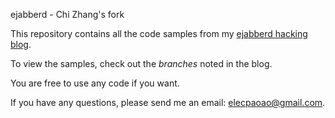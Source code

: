 ejabberd - Chi Zhang's fork

This repository contains all the code samples from my [ejabberd hacking blog](http://eshock.github.io/ejabberd/).

To view the samples, check out the _branches_ noted in the blog.

You are free to use any code if you want.

If you have any questions, please send me an email: <elecpaoao@gmail.com>.

